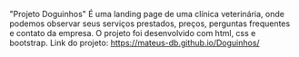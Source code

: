 "Projeto Doguinhos"
É uma landing page de uma clínica veterinária, onde podemos observar seus serviços prestados, preços, perguntas frequentes e contato da empresa.
O projeto foi desenvolvido com html, css e bootstrap.
Link do projeto: https://mateus-db.github.io/Doguinhos/
